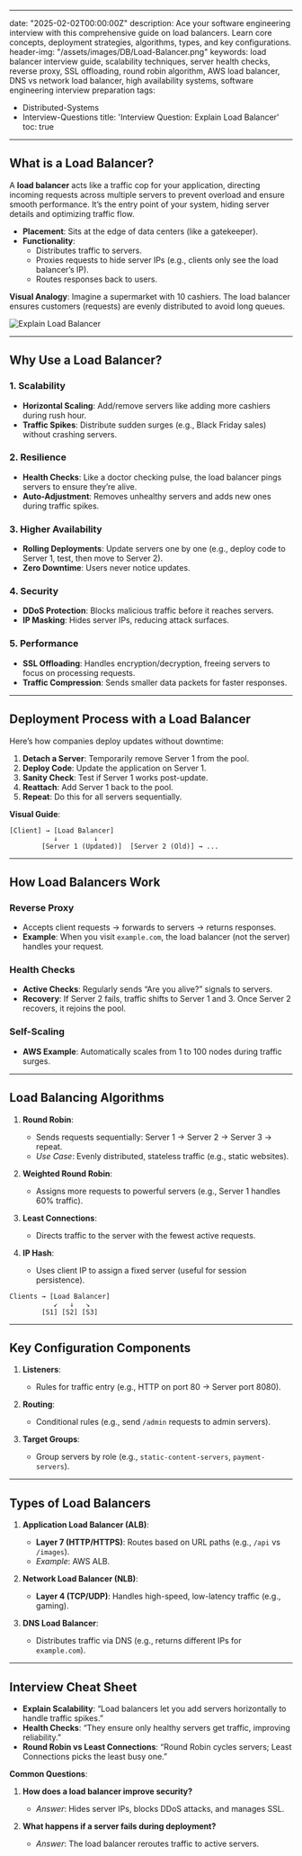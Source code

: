 
---
date: "2025-02-02T00:00:00Z"
description: Ace your software engineering interview with this comprehensive guide on load balancers. Learn core concepts, deployment strategies, algorithms, types, and key configurations.
header-img: "/assets/images/DB/Load-Balancer.png"
keywords: load balancer interview guide, scalability techniques, server health checks, reverse proxy, SSL offloading, round robin algorithm, AWS load balancer, DNS vs network load balancer, high availability systems, software engineering interview preparation
tags:
- Distributed-Systems
- Interview-Questions
title: 'Interview Question: Explain Load Balancer'
toc: true
---

## **What is a Load Balancer?**  
A **load balancer** acts like a traffic cop for your application, directing incoming requests across multiple servers to prevent overload and ensure smooth performance. It’s the entry point of your system, hiding server details and optimizing traffic flow.  
 
- **Placement**: Sits at the edge of data centers (like a gatekeeper).  
- **Functionality**:  
  - Distributes traffic to servers.  
  - Proxies requests to hide server IPs (e.g., clients only see the load balancer’s IP).  
  - Routes responses back to users.  

**Visual Analogy**: Imagine a supermarket with 10 cashiers. The load balancer ensures customers (requests) are evenly distributed to avoid long queues.  

![Explain Load Balancer](/assets/images/Distributed-System/Load-Balancer.png)

---

## **Why Use a Load Balancer?**  
### 1. **Scalability**  
- **Horizontal Scaling**: Add/remove servers like adding more cashiers during rush hour.  
- **Traffic Spikes**: Distribute sudden surges (e.g., Black Friday sales) without crashing servers.  

### 2. **Resilience**  
- **Health Checks**: Like a doctor checking pulse, the load balancer pings servers to ensure they’re alive.  
- **Auto-Adjustment**: Removes unhealthy servers and adds new ones during traffic spikes.  

### 3. **Higher Availability**  
- **Rolling Deployments**: Update servers one by one (e.g., deploy code to Server 1, test, then move to Server 2).  
- **Zero Downtime**: Users never notice updates.  

### 4. **Security**  
- **DDoS Protection**: Blocks malicious traffic before it reaches servers.  
- **IP Masking**: Hides server IPs, reducing attack surfaces.  

### 5. **Performance**  
- **SSL Offloading**: Handles encryption/decryption, freeing servers to focus on processing requests.  
- **Traffic Compression**: Sends smaller data packets for faster responses.  

---

## **Deployment Process with a Load Balancer**  
Here’s how companies deploy updates without downtime:  
1. **Detach a Server**: Temporarily remove Server 1 from the pool.  
2. **Deploy Code**: Update the application on Server 1.  
3. **Sanity Check**: Test if Server 1 works post-update.  
4. **Reattach**: Add Server 1 back to the pool.  
5. **Repeat**: Do this for all servers sequentially.  

**Visual Guide**:  
```
[Client] → [Load Balancer]  
           ↓         ↓  
        [Server 1 (Updated)]  [Server 2 (Old)] → ...  
```  

---

## **How Load Balancers Work**  
### **Reverse Proxy**  
- Accepts client requests → forwards to servers → returns responses.  
- **Example**: When you visit `example.com`, the load balancer (not the server) handles your request.  

### **Health Checks**  
- **Active Checks**: Regularly sends “Are you alive?” signals to servers.  
- **Recovery**: If Server 2 fails, traffic shifts to Server 1 and 3. Once Server 2 recovers, it rejoins the pool.  

### **Self-Scaling**  
- **AWS Example**: Automatically scales from 1 to 100 nodes during traffic surges.  

---

## **Load Balancing Algorithms**  
1. **Round Robin**:  
   - Sends requests sequentially: Server 1 → Server 2 → Server 3 → repeat.  
   - *Use Case*: Evenly distributed, stateless traffic (e.g., static websites).  

2. **Weighted Round Robin**:  
   - Assigns more requests to powerful servers (e.g., Server 1 handles 60% traffic).  

3. **Least Connections**:  
   - Directs traffic to the server with the fewest active requests.  

4. **IP Hash**:  
   - Uses client IP to assign a fixed server (useful for session persistence).  

```
Clients → [Load Balancer]  
           ↙   ↓   ↘  
        [S1] [S2] [S3]  
```  

---

## **Key Configuration Components**  
1. **Listeners**:  
   - Rules for traffic entry (e.g., HTTP on port 80 → Server port 8080).  

2. **Routing**:  
   - Conditional rules (e.g., send `/admin` requests to admin servers).  

3. **Target Groups**:  
   - Group servers by role (e.g., `static-content-servers`, `payment-servers`).  

---

## **Types of Load Balancers**  
1. **Application Load Balancer (ALB)**:  
   - **Layer 7 (HTTP/HTTPS)**: Routes based on URL paths (e.g., `/api` vs `/images`).  
   - *Example*: AWS ALB.  

2. **Network Load Balancer (NLB)**:  
   - **Layer 4 (TCP/UDP)**: Handles high-speed, low-latency traffic (e.g., gaming).  

3. **DNS Load Balancer**:  
   - Distributes traffic via DNS (e.g., returns different IPs for `example.com`).  

---

## **Interview Cheat Sheet**  
- **Explain Scalability**: “Load balancers let you add servers horizontally to handle traffic spikes.”  
- **Health Checks**: “They ensure only healthy servers get traffic, improving reliability.”  
- **Round Robin vs Least Connections**: “Round Robin cycles servers; Least Connections picks the least busy one.”  

**Common Questions**:  
1. **How does a load balancer improve security?**  
   - *Answer*: Hides server IPs, blocks DDoS attacks, and manages SSL.  

2. **What happens if a server fails during deployment?**  
   - *Answer*: The load balancer reroutes traffic to active servers.  
